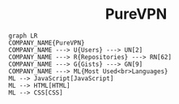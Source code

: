 <h1 align="center">PureVPN</h1>

```mermaid
graph LR
COMPANY_NAME{PureVPN}
COMPANY_NAME ---> U{Users} ---> UN[2]
COMPANY_NAME ---> R{Repositories} ---> RN[62]
COMPANY_NAME ---> G{Gists} ---> GN[9]
COMPANY_NAME ---> ML{Most Used<br>Languages}
ML --> JavaScript[JavaScript]
ML --> HTML[HTML]
ML --> CSS[CSS]
```
